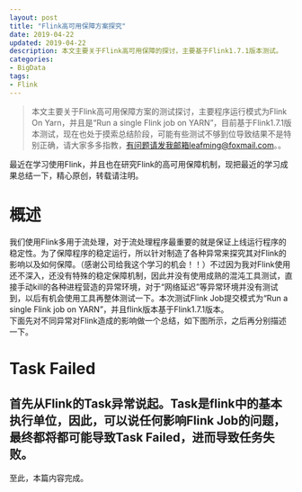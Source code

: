 ```yaml
---
layout: post
title: "Flink高可用保障方案探究"
date: 2019-04-22
updated: 2019-04-22
description: 本文主要关于Flink高可用保障的探讨，主要基于Flink1.7.1版本测试。
categories:
- BigData
tags:
- Flink
---
```

> 本文主要关于Flink高可用保障方案的测试探讨，主要程序运行模式为Flink On Yarn，并且是“Run a single Flink job on YARN”，目前基于Flink1.7.1版本测试，现在也处于摸索总结阶段，可能有些测试不够到位导致结果不是特别正确，请大家多多指教，有问题请发我邮箱leafming@foxmail.com。。  
  
最近在学习使用Flink，并且也在研究Flink的高可用保障机制，现把最近的学习成果总结一下，精心原创，转载请注明。  
  
# 概述  
我们使用Flink多用于流处理，对于流处理程序最重要的就是保证上线运行程序的稳定性。为了保障程序的稳定运行，所以针对制造了各种异常来探究其对Flink的影响以及如何保障。（感谢公司给我这个学习的机会！！）不过因为我对Flink使用还不深入，还没有特殊的稳定保障机制，因此并没有使用成熟的混沌工具测试，直接手动kill的各种进程营造的异常环境，对于“网络延迟”等异常环境并没有测试到，以后有机会使用工具再整体测试一下。本次测试Flink Job提交模式为“Run a single Flink job on YARN”，并且flink版本基于Flink1.7.1版本。  
下面先对不同异常对Flink造成的影响做一个总结，如下图所示，之后再分别描述一下。  
  
  
# Task Failed  
首先从Flink的Task异常说起。Task是flink中的基本执行单位，因此，可以说任何影响Flink Job的问题，最终都将都可能导致Task Failed，进而导致任务失败。
---    
至此，本篇内容完成。  
